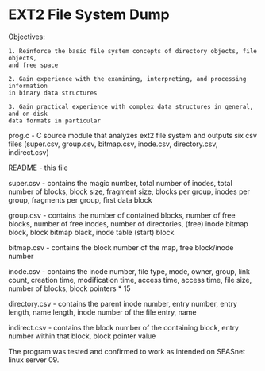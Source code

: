# EXT2 File System Dump

Objectives:

	1. Reinforce the basic file system concepts of directory objects, file objects,
	and free space
  
	2. Gain experience with the examining, interpreting, and processing information
	in binary data structures
  
	3. Gain practical experience with complex data structures in general, and on-disk
	data formats in particular

prog.c - C source module that analyzes ext2 file system and outputs six csv files (super.csv, group.csv, bitmap.csv, inode.csv, directory.csv, indirect.csv)

README - this file

super.csv - contains the magic number, total number of inodes, total number of blocks,
block size, fragment size, blocks per group, inodes per group, fragments per group,
first data block

group.csv - contains the number of contained blocks, number of free blocks, number of free
inodes, number of directories, (free) inode bitmap block, block bitmap black, inode table
(start) block

bitmap.csv - contains the block number of the map, free block/inode number

inode.csv - contains the inode number, file type, mode, owner, group, link count, creation
time, modification time, access time, access time, file size, number of blocks, block
pointers * 15

directory.csv - contains the parent inode number, entry number, entry length, name length,
inode number of the file entry, name

indirect.csv - contains the block number of the containing block, entry number within that
block, block pointer value

The program was tested and confirmed to work as intended on SEASnet linux server 09.

